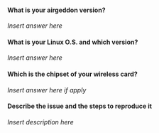 #### What is your airgeddon version?

*Insert answer here*

#### What is your Linux O.S. and which version?

*Insert answer here*

#### Which is the chipset of your wireless card?

*Insert answer here if apply*

#### Describe the issue and the steps to reproduce it

*Insert description here*
